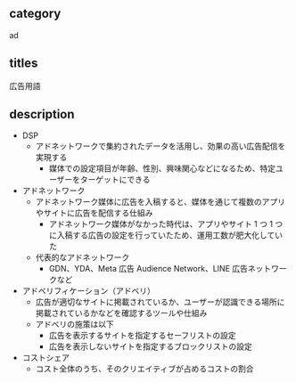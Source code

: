 ## category

ad

## titles

広告用語

## description

- DSP
  - アドネットワークで集約されたデータを活用し、効果の高い広告配信を実現する
    - 媒体での設定項目が年齢、性別、興味関心などになるため、特定ユーザーをターゲットにできる
- アドネットワーク
  - アドネットワーク媒体に広告を入稿すると、媒体を通じて複数のアプリやサイトに広告を配信する仕組み
    - アドネットワーク媒体がなかった時代は、アプリやサイト 1 つ 1 つに入稿する広告の設定を行っていたため、運用工数が肥大化していた
  - 代表的なアドネットワーク
    - GDN、YDA、Meta 広告 Audience Network、LINE 広告ネットワークなど
- アドベリフィケーション（アドベリ）
  - 広告が適切なサイトに掲載されているか、ユーザーが認識できる場所に掲載されているかなどを確認するツールや仕組み
  - アドベリの施策は以下
    - 広告を表示するサイトを指定するセーフリストの設定
    - 広告を表示しないサイトを指定するブロックリストの設定
- コストシェア
  - コスト全体のうち、そのクリエイティブが占めるコストの割合
